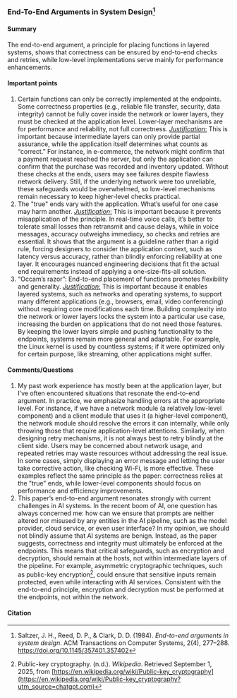 ### End-To-End Arguments in System Design[^1]
#### Summary
The end-to-end argument, a principle for placing functions in layered systems, shows that correctness can be ensured by end-to-end checks and retries, while low-level implementations serve mainly for performance enhancements.
#### Important points
1. Certain functions can only be correctly implemented at the endpoints. Some correctness properties (e.g., reliable file transfer, security, data integrity) cannot be fully cover inside the network or lower layers, they must be checked at the application level. Lower-layer mechanisms are for performance and reliability, not full correctness.
	<u>_Justification_:</u> This is important because intermediate layers can only provide partial assurance, while the application itself determines what counts as “correct.” For instance, in e-commerce, the network might confirm that a payment request reached the server, but only the application can confirm that the purchase was recorded and inventory updated. Without these checks at the ends, users may see failures despite flawless network delivery. Still, if the underlying network were too unreliable, these safeguards would be overwhelmed, so low-level mechanisms remain necessary to keep higher-level checks practical.
2. The "true" ends vary with the application. What’s useful for one case may harm another. 
	<u>_Justification_:</u>  This is important because it prevents misapplication of the principle. In real-time voice calls, it’s better to tolerate small losses than retransmit and cause delays, while in voice messages, accuracy outweighs immediacy, so checks and retries are essential. It shows that the argument is a guideline rather than a rigid rule, forcing designers to consider the application context, such as latency versus accuracy, rather than blindly enforcing reliability at one layer. It encourages nuanced engineering decisions that fit the actual end requirements instead of applying a one-size-fits-all solution.
3. “Occam’s razor”: End-to-end placement of functions promotes flexibility and generality.
	<u>_Justification_:</u> 
	This is important because it enables layered systems, such as networks and operating systems, to support many different applications (e.g., browsers, email, video conferencing) without requiring core modifications each time. Building complexity into the network or lower layers locks the system into a particular use case, increasing the burden on applications that do not need those features. By keeping the lower layers simple and pushing functionality to the endpoints, systems remain more general and adaptable. For example, the Linux kernel is used by countless systems; if it were optimized only for certain purpose, like streaming, other applications might suffer.
#### Comments/Questions
1. My past work experience has mostly been at the application layer, but I’ve often encountered situations that resonate the end-to-end argument. In practice, we emphasize handling errors at the appropriate level. For instance, if we have a network module (a relatively low-level component) and a client module that uses it (a higher-level component), the network module should resolve the errors it can internally, while only throwing those that require application-level attentions. Similarly, when designing retry mechanisms, it is not always best to retry blindly at the client side. Users may be concerned about network usage, and repeated retries may waste resources without addressing the real issue. In some cases, simply displaying an error message and letting the user take corrective action, like checking Wi-Fi, is more effective. These examples reflect the same principle as the paper: correctness relies at the "true" ends, while lower-level components should focus on performance and efficiency improvements.
2. This paper’s end-to-end argument resonates strongly with current challenges in AI systems. In the recent boom of AI, one question has always concerned me: how can we ensure that prompts are neither altered nor misused by any entities in the AI pipeline, such as the model provider, cloud service, or even user interface? In my opinion, we should not blindly assume that AI systems are benign. Instead, as the paper suggests, correctness and integrity must ultimately be enforced at the endpoints. This means that critical safeguards, such as encryption and decryption, should remain at the hosts, not within intermediate layers of the pipeline. For example, asymmetric cryptographic techniques, such as public-key encryption[^2], could ensure that sensitive inputs remain protected, even while interacting with AI services. Consistent with the end-to-end principle, encryption and decryption must be performed at the endpoints, not within the network.
####  Citation
[^1]: Saltzer, J. H., Reed, D. P., & Clark, D. D. (1984). _End-to-end arguments in system design_. ACM Transactions on Computer Systems, 2(4), 277–288. https://doi.org/10.1145/357401.357402
[^2]: Public-key cryptography. (n.d.). _Wikipedia_. Retrieved September 1, 2025, from [https://en.wikipedia.org/wiki/Public-key_cryptography](https://en.wikipedia.org/wiki/Public-key_cryptography?utm_source=chatgpt.com)